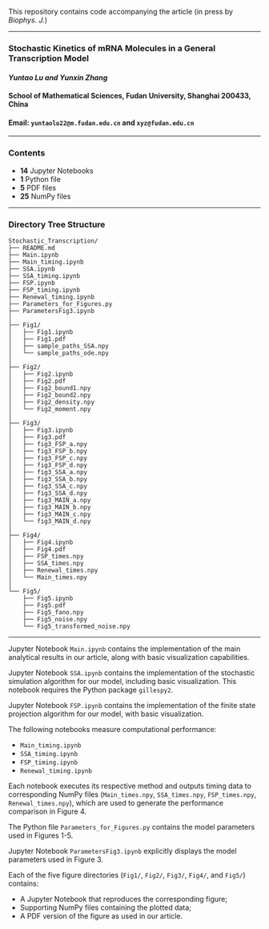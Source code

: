 This repository contains code accompanying the article (in press by *Biophys. J.*)

---

### **Stochastic Kinetics of mRNA Molecules in a General Transcription Model**  

#### *Yuntao Lu and Yunxin Zhang*  

#### School of Mathematical Sciences, Fudan University, Shanghai 200433, China  

#### Email: `yuntaolu22@m.fudan.edu.cn` and `xyz@fudan.edu.cn`  

---

### Contents

- **14** Jupyter Notebooks
- **1** Python file
- **5** PDF files
- **25** NumPy files

---

### Directory Tree Structure

```
Stochastic_Transcription/
├── README.md
├── Main.ipynb
├── Main_timing.ipynb
├── SSA.ipynb
├── SSA_timing.ipynb
├── FSP.ipynb
├── FSP_timing.ipynb
├── Renewal_timing.ipynb
├── Parameters_for_Figures.py
├── ParametersFig3.ipynb
│
├── Fig1/
│   ├── Fig1.ipynb
│   ├── Fig1.pdf              
│   ├── sample_paths_SSA.npy
│   └── sample_paths_ode.npy
│
├── Fig2/
│   ├── Fig2.ipynb
│   ├── Fig2.pdf                 
│   ├── Fig2_bound1.npy
│   ├── Fig2_bound2.npy
│   ├── Fig2_density.npy
│   └── Fig2_moment.npy
│
├── Fig3/
│   ├── Fig3.ipynb
│   ├── Fig3.pdf                 
│   ├── fig3_FSP_a.npy
│   ├── fig3_FSP_b.npy
│   ├── fig3_FSP_c.npy
│   ├── fig3_FSP_d.npy
│   ├── fig3_SSA_a.npy
│   ├── fig3_SSA_b.npy
│   ├── fig3_SSA_c.npy
│   ├── fig3_SSA_d.npy
│   ├── fig3_MAIN_a.npy
│   ├── fig3_MAIN_b.npy
│   ├── fig3_MAIN_c.npy
│   └── fig3_MAIN_d.npy
│
├── Fig4/
│   ├── Fig4.ipynb
│   ├── Fig4.pdf               
│   ├── FSP_times.npy
│   ├── SSA_times.npy
│   ├── Renewal_times.npy
│   └── Main_times.npy
│
└── Fig5/
    ├── Fig5.ipynb
    ├── Fig5.pdf          
    ├── Fig5_fano.npy
    ├── Fig5_noise.npy
    └── Fig5_transformed_noise.npy
```

---

Jupyter Notebook `Main.ipynb` contains the implementation of the main analytical results in our article, along with basic visualization capabilities.

Jupyter Notebook `SSA.ipynb` contains the implementation of the stochastic simulation algorithm for our model, including basic visualization. This notebook requires the Python package `gillespy2`. 

Jupyter Notebook `FSP.ipynb` contains the implementation of the finite state projection algorithm for our model, with basic visualization.

The following notebooks measure computational performance:

- `Main_timing.ipynb`
- `SSA_timing.ipynb` 
- `FSP_timing.ipynb`
- `Renewal_timing.ipynb`

Each notebook executes its respective method and outputs timing data to corresponding NumPy files (`Main_times.npy`, `SSA_times.npy`, `FSP_times.npy`, `Renewal_times.npy`), which are used to generate the performance comparison in Figure 4.

The Python file `Parameters_for_Figures.py` contains the model parameters used in Figures 1-5.

Jupyter Notebook `ParametersFig3.ipynb` explicitly displays the model parameters used in Figure 3.

Each of the five figure directories (`Fig1/`, `Fig2/`, `Fig3/`, `Fig4/`, and `Fig5/`) contains:

- A Jupyter Notebook that reproduces the corresponding figure;
- Supporting NumPy files containing the plotted data;
- A PDF version of the figure as used in our article.
